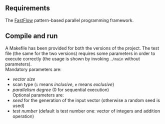 ## Requirements
The [FastFlow](https://github.com/fastflow/fastflow) pattern-based parallel programming framework.

## Compile and run
A Makefile has been provided for both the versions of the project. The test file (the same for the two versions) requires some parameters in order to execute correctly (the usage is shown by invoking ```./main``` without parameters).
<br>Mandatory parameters are: 
* *vector size* 
* scan type (```i``` means *inclusive*, ```e``` means *exclusive*) 
* *parallelism degree* (0 for sequential execution)
<br>Optional parameters are: 
* *seed* for the generation of the input vector (otherwise a random seed is used) 
* *test number* (default is test number one: vector of integers and addition operation)
